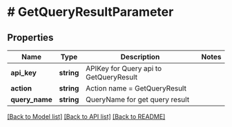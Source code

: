 # # GetQueryResultParameter

## Properties

Name | Type | Description | Notes
------------ | ------------- | ------------- | -------------
**api_key** | **string** | APIKey for Query api to GetQueryResult |
**action** | **string** | Action name &#x3D; GetQueryResult |
**query_name** | **string** | QueryName for get query result |

[[Back to Model list]](../../README.md#models) [[Back to API list]](../../README.md#endpoints) [[Back to README]](../../README.md)
